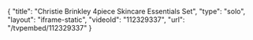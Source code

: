 {
    "title": "Christie Brinkley 4piece Skincare Essentials Set",
    "type": "solo",
    "layout": "iframe-static",
    "videoId": "112329337",
    "url": "\/tvpembed\/112329337"
}